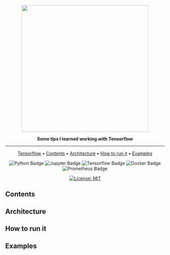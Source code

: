 <div align="center">

<img src="https://www.gstatic.com/devrel-devsite/prod/vc5f5097f7e98f45082257ed44f785e23f8176f944afb30dfad7aee218957f132/tensorflow/images/lockup.svg" width="400px">


**Some tips I learned working with Tensorflow**

---

<p align="center">
  <a href="https://www.tensorflow.org/">Tensorflow</a> •
  <a href="#contents">Contents</a> •
  <a href="#architecture">Architecture</a> •
  <a href="#how-to-run-it">How to run it</a> •
  <a href="#examples">Examples</a>
</p>

![Python Badge](https://img.shields.io/badge/-python-3776AB?style=flat-square&logo=python&logoColor=white)
![Jupyter Badge](https://img.shields.io/badge/-jupyter-F37626?style=flat-square&logo=jupyter&logoColor=white)
![Tensorflow Badge](https://img.shields.io/badge/-tensorflow-FF6F00?style=flat-square&logo=tensorflow&logoColor=white)
![Docker Badge](https://img.shields.io/badge/-docker-2496ED?style=flat-square&logo=docker&logoColor=white)
![Prometheus Badge](https://img.shields.io/badge/-prometheus-E6522C?style=flat-square&logo=prometheus&logoColor=white)

[![License: MIT](https://img.shields.io/badge/License-MIT-yellow.svg?style=flat-square)](https://github.com/ivanCanaveral/tensorflow-tips/blob/main/LICENSE)



</div>

## Contents

## Architecture

## How to run it

## Examples
